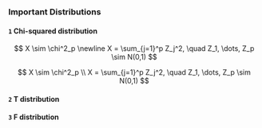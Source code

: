 ### Important Distributions
#### `1` Chi-squared distribution
$$
X \sim \chi^2_p \newline
X = \sum_{j=1}^p Z_j^2, \quad Z_1, \dots, Z_p \sim N(0,1)
$$

$$
X \sim \chi^2_p \\
X = \sum_{j=1}^p Z_j^2, \quad Z_1, \dots, Z_p \sim N(0,1)
$$


#### `2` T distribution
#### `3` F distribution

